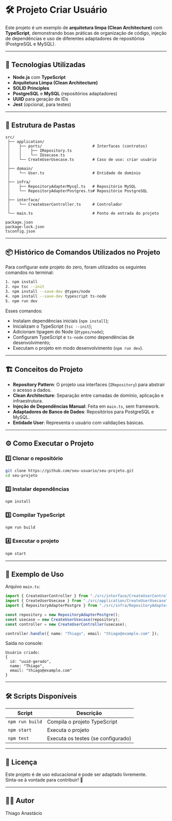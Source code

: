# 🛠️ Projeto Criar Usuário

Este projeto é um exemplo de **arquitetura limpa (Clean Architecture)** com **TypeScript**, demonstrando boas práticas de organização de código, injeção de dependências e uso de diferentes adaptadores de repositórios (PostgreSQL e MySQL).

---

## 🚀 Tecnologias Utilizadas

- **Node.js** com **TypeScript**
- **Arquitetura Limpa (Clean Architecture)**
- **SOLID Principles**
- **PostgreSQL** e **MySQL** (repositórios adaptadores)
- **UUID** para geração de IDs
- **Jest** (opcional, para testes)

---

## 📂 Estrutura de Pastas

```
src/
 ├── application/
 │    ├── ports/                      # Interfaces (contratos)
 │    │    ├── IRepository.ts
 │    │    └── IUsecase.ts
 │    └── CreateUserUsecase.ts        # Caso de uso: criar usuário
 │
 ├── domain/
 │    └── User.ts                     # Entidade de domínio
 │
 ├── infra/
 │    ├── RepositoryAdapterMysql.ts   # Repositório MySQL
 │    └── RepositoryAdapterPostgres.ts# Repositório PostgreSQL
 │
 ├── interface/
 │    └── CreateUserController.ts     # Controlador
 │
 └── main.ts                          # Ponto de entrada do projeto

package.json
package-lock.json
tsconfig.json
```

---

## 📦 Histórico de Comandos Utilizados no Projeto

Para configurar este projeto do zero, foram utilizados os seguintes comandos no terminal:

```bash
1. npm install
2. npx tsc --init
3. npm install --save-dev @types/node
4. npm install --save-dev typescript ts-node
5. npm run dev
```

Esses comandos:
- Instalam dependências iniciais (`npm install`);
- Inicializam o TypeScript (`tsc --init`);
- Adicionam tipagem do Node (`@types/node`);
- Configuram TypeScript e `ts-node` como dependências de desenvolvimento;
- Executam o projeto em modo desenvolvimento (`npm run dev`).

---

## 🏗️ Conceitos do Projeto

- **Repository Pattern**: O projeto usa interfaces (`IRepository`) para abstrair o acesso a dados.
- **Clean Architecture**: Separação entre camadas de domínio, aplicação e infraestrutura.
- **Injeção de Dependências Manual**: Feita em `main.ts`, sem framework.
- **Adaptadores de Banco de Dados**: Repositórios para PostgreSQL e MySQL.
- **Entidade User**: Representa o usuário com validações básicas.

---

## ⚙️ Como Executar o Projeto

### 1️⃣ Clonar o repositório
```bash
git clone https://github.com/seu-usuario/seu-projeto.git
cd seu-projeto
```

### 2️⃣ Instalar dependências
```bash
npm install
```

### 3️⃣ Compilar TypeScript
```bash
npm run build
```

### 4️⃣ Executar o projeto
```bash
npm start
```

---

## 🔑 Exemplo de Uso

Arquivo `main.ts`:
```ts
import { CreateUserController } from "./src/interface/CreateUserController";
import { CreateUserUsecase } from "./src/application/CreateUserUsecase";
import { RepositoryAdapterPostgre } from "./src/infra/RepositoryAdapterPostgres";

const repository = new RepositoryAdapterPostgre();
const usecase = new CreateUserUsecase(repository);
const controller = new CreateUserController(usecase);

controller.handle({ name: "Thiago", email: "thiago@example.com" });
```

Saída no console:
```
Usuário criado:
{
  id: "uuid-gerado",
  name: "Thiago",
  email: "thiago@example.com"
}
```

---

## 🛠️ Scripts Disponíveis

| Script              | Descrição                          |
|--------------------|-----------------------------------|
| `npm run build`    | Compila o projeto TypeScript       |
| `npm start`        | Executa o projeto                 |
| `npm test`         | Executa os testes (se configurado)|

---

## 📜 Licença

Este projeto é de uso educacional e pode ser adaptado livremente.  
Sinta-se à vontade para contribuir! 🚀

---

## 👨‍💻 Autor

Thiago Anastácio
